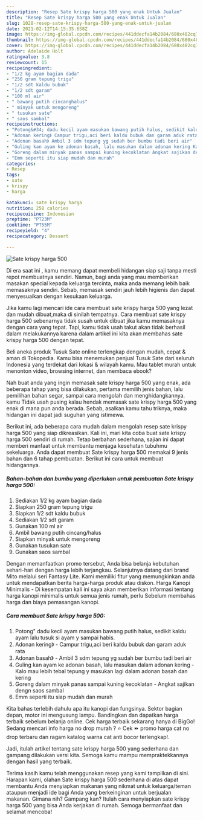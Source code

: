 ```yaml
---
description: "Resep Sate krispy harga 500 yang enak Untuk Jualan"
title: "Resep Sate krispy harga 500 yang enak Untuk Jualan"
slug: 1028-resep-sate-krispy-harga-500-yang-enak-untuk-jualan
date: 2021-02-12T14:15:35.658Z
image: https://img-global.cpcdn.com/recipes/441ddecfa14b2084/680x482cq70/sate-krispy-harga-500-foto-resep-utama.jpg
thumbnail: https://img-global.cpcdn.com/recipes/441ddecfa14b2084/680x482cq70/sate-krispy-harga-500-foto-resep-utama.jpg
cover: https://img-global.cpcdn.com/recipes/441ddecfa14b2084/680x482cq70/sate-krispy-harga-500-foto-resep-utama.jpg
author: Adelaide Holt
ratingvalue: 3.8
reviewcount: 15
recipeingredient:
- "1/2 kg ayam bagian dada"
- "250 gram tepung trigu"
- "1/2 sdt kaldu bubuk"
- "1/2 sdt garam"
- "100 ml air"
- " bawang putih cincanghalus"
- " minyak untuk mengoreng"
- " tusukan sate"
- " saos sambal"
recipeinstructions:
- "Potong&#34; dadu kecil ayam masukan bawang putih halus, sedikit kaldu ayam lalu tusuk si ayam y  sampai habis."
- "Adonan kering》 Campur trigu,aci beri kaldu bubuk dan garam aduk rata"
- "Adonan basah》 Ambil 3 sdm tepung yg sudah ber bumbu tadi beri air"
- "Guling kan ayam ke adonan basah, lalu masukan dalam adonan kering Kalo mau lebih tebal tepung y masukan lagi dalam adonan basah dan kering"
- "Goreng dalam minyak panas sampai kuning kecoklatan Angkat sajikan dengn saos sambal"
- "Emm seperti itu siap mudah dan murah"
categories:
- Resep
tags:
- sate
- krispy
- harga

katakunci: sate krispy harga 
nutrition: 258 calories
recipecuisine: Indonesian
preptime: "PT23M"
cooktime: "PT55M"
recipeyield: "4"
recipecategory: Dessert

---
```



![Sate krispy harga 500](https://img-global.cpcdn.com/recipes/441ddecfa14b2084/680x482cq70/sate-krispy-harga-500-foto-resep-utama.jpg)

Di era  saat ini , kamu memang dapat membeli hidangan siap saji tanpa mesti repot membuatnya sendiri. Namun, bagi anda yang mau memberikan masakan special kepada keluarga tercinta, maka anda memang lebih baik memasaknya sendiri. Sebab, memasak sendiri jauh lebih higienis dan dapat menyesuaikan dengan kesukaan keluarga.

Jika kamu lagi mencari ide cara membuat sate krispy harga 500 yang lezat dan mudah dibuat,maka di sinilah tempatnya. Cara membuat sate krispy harga 500  sebenarnya tidak susah untuk dibuat jika kamu memasaknya dengan cara yang tepat. Tapi, kamu tidak usah takut akan tidak berhasil dalam melakukannya 
karena dalam artikel ini kita akan membahas sate krispy harga 500 dengan tepat.  

Beli aneka produk Tusuk Sate online terlengkap dengan mudah, cepat &amp; aman di Tokopedia. Kamu bisa menemukan penjual Tusuk Sate dari seluruh Indonesia yang terdekat dari lokasi &amp; wilayah kamu. Mau tablet murah untuk menonton video, browsing internet, dan membaca ebook?

Nah buat anda yang ingin memasak sate krispy harga 500 yang enak, ada beberapa tahap yang bisa dilakukan, pertama memilih jenis bahan, lalu pemilihan bahan segar, sampai cara mengolah dan menghidangkannya. kamu Tidak usah pusing kalau hendak memasak sate krispy harga 500 yang enak di mana pun anda berada. Sebab, asalkan kamu  tahu triknya, maka hidangan ini dapat jadi suguhan yang istimewa.

Berikut ini, ada beberapa cara mudah dalam mengolah resep sate krispy harga 500 yang siap dikreasikan. Kali ini, mari kita coba buat sate krispy harga 500 sendiri di rumah. Tetap berbahan sederhana, sajian ini dapat memberi manfaat untuk membantu menjaga kesehatan tubuhmu sekeluarga. Anda dapat membuat Sate krispy harga 500 memakai 9 jenis bahan dan 6 tahap pembuatan. Berikut ini cara untuk membuat hidangannya.

<!--inarticleads1-->

##### Bahan-bahan dan bumbu yang diperlukan untuk pembuatan Sate krispy harga 500:

1. Sediakan 1/2 kg ayam bagian dada
1. Siapkan 250 gram tepung trigu
1. Siapkan 1/2 sdt kaldu bubuk
1. Sediakan 1/2 sdt garam
1. Gunakan 100 ml air
1. Ambil  bawang putih cincang/halus
1. Siapkan  minyak untuk mengoreng
1. Gunakan  tusukan sate
1. Gunakan  saos sambal


Dengan memanfaatkan promo tersebut, Anda bisa belanja kebutuhan sehari-hari dengan harga lebih terjangkau. Selanjutnya datang dari brand Mito melalui seri Fantasy Lite. Kami memiliki fitur yang memungkinkan anda untuk mendapatkan berita harga-harga produk atau diskon. Harga Kanopi Minimalis - Di kesempatan kali ini saya akan memberikan informasi tentang harga kanopi minimalis untuk semua jenis rumah, perlu Sebelum membahas harga dan biaya pemasangan kanopi. 

<!--inarticleads2-->

##### Cara membuat Sate krispy harga 500:

1. Potong&#34; dadu kecil ayam masukan bawang putih halus, sedikit kaldu ayam lalu tusuk si ayam y  sampai habis.
1. Adonan kering》 - Campur trigu,aci beri kaldu bubuk dan garam aduk rata
1. Adonan basah》 - Ambil 3 sdm tepung yg sudah ber bumbu tadi beri air
1. Guling kan ayam ke adonan basah, lalu masukan dalam adonan kering - Kalo mau lebih tebal tepung y masukan lagi dalam adonan basah dan kering
1. Goreng dalam minyak panas sampai kuning kecoklatan - Angkat sajikan dengn saos sambal
1. Emm seperti itu siap mudah dan murah


Kita bahas terlebih dahulu apa itu kanopi dan fungsinya. Sektor bagian depan, motor ini mengusung lampu. Bandingkan dan dapatkan harga terbaik sebelum belanja online. Cek harga terbaik sekarang hanya di BigGo! Sedang mencari info harga no drop murah ? ⭐ Cek ⏩ promo harga cat no drop terbaru dan ragam katalog warna cat anti bocor terlengkap!. 

Jadi, itulah artikel tentang  sate krispy harga 500  yang sederhana dan gampang dilakukan versi kita. Semoga kamu mampu mempraktekkannya dengan hasil yang terbaik. 

Terima kasih kamu telah menggunakan resep yang kami tampilkan di sini. Harapan kami, olahan  Sate krispy harga 500 sederhana di atas dapat membantu Anda menyiapkan makanan yang nikmat untuk keluarga/teman ataupun menjadi ide bagi Anda yang berkeinginan untuk berjualan makanan. Gimana nih? Gampang kan? Itulah cara menyiapkan sate krispy harga 500 yang bisa Anda kerjakan di rumah. Semoga bermanfaat dan selamat mencoba!

